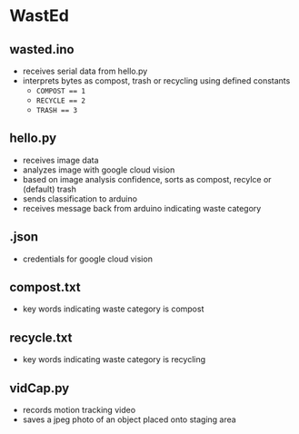 # WastEd

## wasted.ino
  * receives serial data from hello.py
  * interprets bytes as compost, trash or recycling using defined constants
    * ```COMPOST == 1```
    * ```RECYCLE == 2```
    * ```TRASH == 3```
## hello.py
  * receives image data 
  * analyzes image with google cloud vision
  * based on image analysis confidence, sorts as compost, recylce or (default) trash
  * sends classification to arduino 
  * receives message back from arduino indicating waste category
  
## .json
  * credentials for google cloud vision

## compost.txt
  * key words indicating waste category is compost
  
## recycle.txt
  * key words indicating waste category is recycling 

## vidCap.py  
  * records motion tracking video
  * saves a jpeg photo of an object placed onto staging area
